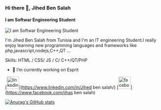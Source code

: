 ### Hi there 👋, Jihed Ben Salah
#### I am Softwar Engineering Student
![I am Softwar Engineering Student](https://whileinfo.ma/wp-content/uploads/2020/06/agence-intelligence.jpg)

I'm Jihed Ben Salah from Tunisia and I'm an IT engineering Student.I really enjoy learning new programming languages and frameworks like php,javascript,nodejs,C++,QT ...

Skills: HTML / CSS/ JS / C/ C++/QT/PHP

- 🔭 I’m currently working on Esprit 


[<img src='https://cdn.jsdelivr.net/npm/simple-icons@3.0.1/icons/linkedin.svg' alt='linkedin' height='40'>](https://www.linkedin.com/in/Jihed ben salah/)  [<img src='https://cdn.jsdelivr.net/npm/simple-icons@3.0.1/icons/facebook.svg' alt='facebook' height='40'>](https://www.facebook.com/jihas ben salah)  






[![Anurag's GitHub stats](https://github-readme-stats.vercel.app/api?username=Jihed)](https://github.com/anuraghazra/github-readme-stats)
